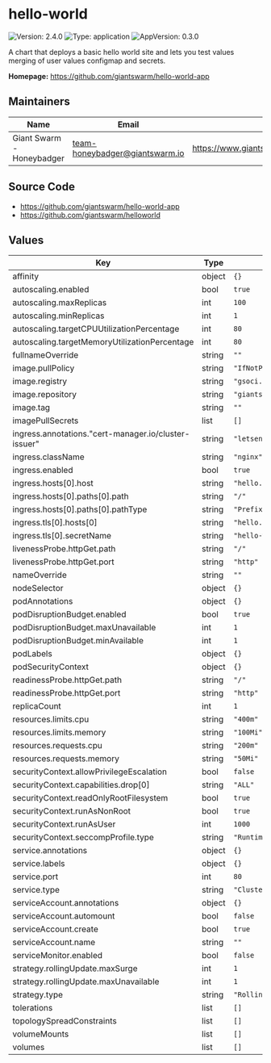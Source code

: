 # hello-world

![Version: 2.4.0](https://img.shields.io/badge/Version-2.4.0-informational?style=flat-square) ![Type: application](https://img.shields.io/badge/Type-application-informational?style=flat-square) ![AppVersion: 0.3.0](https://img.shields.io/badge/AppVersion-0.3.0-informational?style=flat-square)

A chart that deploys a basic hello world site and lets you test values merging of user values configmap and secrets.

**Homepage:** <https://github.com/giantswarm/hello-world-app>

## Maintainers

| Name | Email | Url |
| ---- | ------ | --- |
| Giant Swarm - Honeybadger | <team-honeybadger@giantswarm.io> | <https://www.giantswarm.io/about#honeybadger> |

## Source Code

* <https://github.com/giantswarm/hello-world-app>
* <https://github.com/giantswarm/helloworld>

## Values

| Key | Type | Default | Description |
|-----|------|---------|-------------|
| affinity | object | `{}` |  |
| autoscaling.enabled | bool | `true` |  |
| autoscaling.maxReplicas | int | `100` |  |
| autoscaling.minReplicas | int | `1` |  |
| autoscaling.targetCPUUtilizationPercentage | int | `80` |  |
| autoscaling.targetMemoryUtilizationPercentage | int | `80` |  |
| fullnameOverride | string | `""` |  |
| image.pullPolicy | string | `"IfNotPresent"` |  |
| image.registry | string | `"gsoci.azurecr.io"` |  |
| image.repository | string | `"giantswarm/helloworld"` |  |
| image.tag | string | `""` |  |
| imagePullSecrets | list | `[]` |  |
| ingress.annotations."cert-manager.io/cluster-issuer" | string | `"letsencrypt-giantswarm"` |  |
| ingress.className | string | `"nginx"` |  |
| ingress.enabled | bool | `true` |  |
| ingress.hosts[0].host | string | `"hello.cluster.provider.gigantic.io"` |  |
| ingress.hosts[0].paths[0].path | string | `"/"` |  |
| ingress.hosts[0].paths[0].pathType | string | `"Prefix"` |  |
| ingress.tls[0].hosts[0] | string | `"hello.cluster.provider.gigantic.io"` |  |
| ingress.tls[0].secretName | string | `"hello-world-tls"` |  |
| livenessProbe.httpGet.path | string | `"/"` |  |
| livenessProbe.httpGet.port | string | `"http"` |  |
| nameOverride | string | `""` |  |
| nodeSelector | object | `{}` |  |
| podAnnotations | object | `{}` |  |
| podDisruptionBudget.enabled | bool | `true` |  |
| podDisruptionBudget.maxUnavailable | int | `1` |  |
| podDisruptionBudget.minAvailable | int | `1` |  |
| podLabels | object | `{}` |  |
| podSecurityContext | object | `{}` |  |
| readinessProbe.httpGet.path | string | `"/"` |  |
| readinessProbe.httpGet.port | string | `"http"` |  |
| replicaCount | int | `1` |  |
| resources.limits.cpu | string | `"400m"` |  |
| resources.limits.memory | string | `"100Mi"` |  |
| resources.requests.cpu | string | `"200m"` |  |
| resources.requests.memory | string | `"50Mi"` |  |
| securityContext.allowPrivilegeEscalation | bool | `false` |  |
| securityContext.capabilities.drop[0] | string | `"ALL"` |  |
| securityContext.readOnlyRootFilesystem | bool | `true` |  |
| securityContext.runAsNonRoot | bool | `true` |  |
| securityContext.runAsUser | int | `1000` |  |
| securityContext.seccompProfile.type | string | `"RuntimeDefault"` |  |
| service.annotations | object | `{}` |  |
| service.labels | object | `{}` |  |
| service.port | int | `80` |  |
| service.type | string | `"ClusterIP"` |  |
| serviceAccount.annotations | object | `{}` |  |
| serviceAccount.automount | bool | `false` |  |
| serviceAccount.create | bool | `true` |  |
| serviceAccount.name | string | `""` |  |
| serviceMonitor.enabled | bool | `false` |  |
| strategy.rollingUpdate.maxSurge | int | `1` |  |
| strategy.rollingUpdate.maxUnavailable | int | `1` |  |
| strategy.type | string | `"RollingUpdate"` |  |
| tolerations | list | `[]` |  |
| topologySpreadConstraints | list | `[]` |  |
| volumeMounts | list | `[]` |  |
| volumes | list | `[]` |  |
